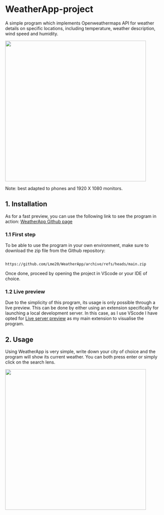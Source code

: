 # WeatherApp-project

A simple program which implements Openweathermaps API for weather details on specific locations, including temperature, weather description, wind speed and humidity. 

<img src="https://github.com/Lme20/WeatherApp/blob/main/source/screenshot_prev.png" width="450"> 

Note: best adapted to phones and 1920 X 1080 monitors. 

## 1. Installation

As for a fast preview, you can use the following link to see the program in action: [WeatherApp Github page](https://lme20.github.io/WeatherApp/)

### 1.1 First step

To be able to use the program in your own environment, make sure to download the zip file from the Github repository: 

                            https://github.com/Lme20/WeatherApp/archive/refs/heads/main.zip

Once done, proceed by opening the project in VScode or your IDE of choice. 

### 1.2 Live preview

Due to the simplicity of this program, its usage is only possible through a live preview. This can be done by either using an extension specifically for launching a local development server. In this case, as I use VScode I have opted for [Live server preview](https://marketplace.visualstudio.com/items?itemName=ritwickdey.LiveServer) as my main extension to visualise the program. 

## 2. Usage

Using WeatherApp is very simple, write down your city of choice and the program will show its current weather. You can both press enter or simply click on the search lens. 

<img src="https://github.com/Lme20/WeatherApp/blob/main/source/gif-compressed.gif" width="450"> 
